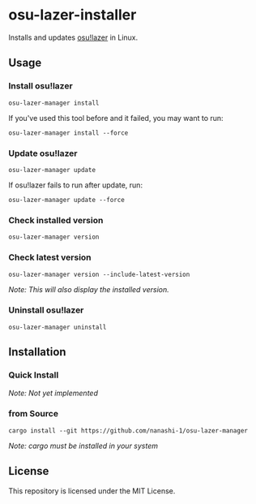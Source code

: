 # osu-lazer-installer

Installs and updates [osu!lazer](https://github.com/ppy/osu-resources) in Linux.

## Usage

### Install osu!lazer

    osu-lazer-manager install


If you've used this tool before and it failed, you may want to run:

    osu-lazer-manager install --force

### Update osu!lazer

    osu-lazer-manager update

If osu!lazer fails to run after update, run:

    osu-lazer-manager update --force

### Check installed version

    osu-lazer-manager version

### Check latest version

    osu-lazer-manager version --include-latest-version

*Note: This will also display the installed version.*

### Uninstall osu!lazer

    osu-lazer-manager uninstall

## Installation

### Quick Install

*Note: Not yet implemented*

### from Source

    cargo install --git https://github.com/nanashi-1/osu-lazer-manager

*Note: cargo must be installed in your system*

## License

This repository is licensed under the MIT License.
